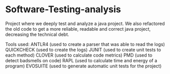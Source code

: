 # Software-Testing-analysis
Project where we deeply test and analyze a java project. We also refactored the old code
to get a more reliable, readable and correct java project, decreasing the technical debt.

Tools used:
ANTLR4  (used to create a parser that was able to read the logs)
QUICKCHECK (used to create the logs)
JUNIT (used to create unit tests to each method)
CLOVER (used to calculate code metrics)
PMD (used to detect badsmells on code)
RAPL (used to calculate time and energy of a program)
EVOSUITE (used to generate automatic unit tests for the project)
